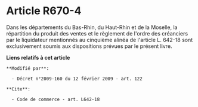 # Article R670-4

Dans les départements du Bas-Rhin, du Haut-Rhin et de la Moselle, la répartition du produit des ventes et le règlement de
l'ordre des créanciers par le liquidateur mentionnés au cinquième alinéa de l'article L. 642-18 sont exclusivement soumis aux
dispositions prévues par le présent livre.

**Liens relatifs à cet article**

	**Modifié par**:

	  - Décret n°2009-160 du 12 février 2009 - art. 122

	**Cite**:

	  - Code de commerce - art. L642-18
